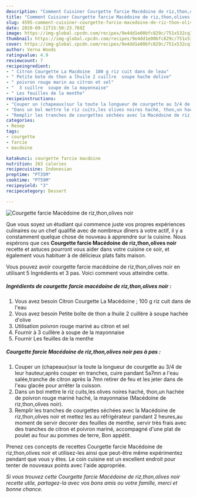 ```yaml
---
description: "Comment Cuisiner Courgette farcie Macédoine de riz,thon,olives noir"
title: "Comment Cuisiner Courgette farcie Macédoine de riz,thon,olives noir"
slug: 4595-comment-cuisiner-courgette-farcie-macedoine-de-riz-thon-olives-noir
date: 2020-09-11T15:50:23.769Z
image: https://img-global.cpcdn.com/recipes/9e4dd1e00bfc829c/751x532cq70/courgette-farcie-macedoine-de-rizthonolives-noir-photo-principale-de-la-recette.jpg
thumbnail: https://img-global.cpcdn.com/recipes/9e4dd1e00bfc829c/751x532cq70/courgette-farcie-macedoine-de-rizthonolives-noir-photo-principale-de-la-recette.jpg
cover: https://img-global.cpcdn.com/recipes/9e4dd1e00bfc829c/751x532cq70/courgette-farcie-macedoine-de-rizthonolives-noir-photo-principale-de-la-recette.jpg
author: Verna Woods
ratingvalue: 4.9
reviewcount: 7
recipeingredient:
- " Citron Courgette La Macdoine  100 g riz cuit dans de leau"
- " Petite bote de thon a lhuile 2 cuillre  soupe hache dolive"
- " poivron rouge marin au citron et sel"
- "  3 cuillre  soupe de la mayonnaise"
- " Les feuilles de la menthe"
recipeinstructions:
- "Couper un (chapeaux)sur la toute la longueur de courgette au 3/4 de leur hauteur,après couper en tranches, cuire pandant 5a7mn a l&#39;eau salée,tranche de citron après la 7mn retirer de feu et les jeter dans de l&#39;eau glacée pour arrêter la cuisson."
- "Dans un bol mettre le riz cuits,les olives noires haché, thon,un hachée de poivron rouge mariné haché, la mayonnaise (Macédoine de riz,thon,olives noir)."
- "Remplir les tranches de courgettes séchées avec la Macédoine de riz,thon,olives noir et mettez les au réfrigérateur pandant 2 heures,au moment de servir decorer des feuilles de menthe, servir très frais avec des tranches de citron et poivron mariné, accompagné d&#39;une plat de poulet au four au pommes de terre, Bon appétit."
categories:
- Resep
tags:
- courgette
- farcie
- macdoine

katakunci: courgette farcie macdoine 
nutrition: 263 calories
recipecuisine: Indonesian
preptime: "PT35M"
cooktime: "PT59M"
recipeyield: "3"
recipecategory: Dessert

---
```



![Courgette farcie Macédoine de riz,thon,olives noir](https://img-global.cpcdn.com/recipes/9e4dd1e00bfc829c/751x532cq70/courgette-farcie-macedoine-de-rizthonolives-noir-photo-principale-de-la-recette.jpg)

Que vous soyez un étudiant qui commence juste vos propres expériences culinaires ou un chef qualifié avec de nombreux dîners à votre actif, il y a constamment quelque chose de nouveau à apprendre sur la cuisine. Nous espérons que ces <strong> Courgette farcie Macédoine de riz,thon,olives noir </strong> recette et astuces pourront vous aider dans votre cuisine ce soir, et également vous habituer à de délicieux plats faits maison.

<!--inarticleads1-->

Vous pouvez avoir courgette farcie macédoine de riz,thon,olives noir en utilisant 5 Ingrédients et 3 pas. Voici comment vous atteindre cette.

##### Ingrédients de courgette farcie macédoine de riz,thon,olives noir :

1. Vous avez besoin  Citron Courgette La Macédoine ; 100 g riz cuit dans de l&#39;eau
1. Vous avez besoin  Petite boîte de thon a lhuile 2 cuillère à soupe hachée d&#39;olive
1. Utilisation  poivron rouge mariné au citron et sel
1. Fournir  à 3 cuillère à soupe de la mayonnaise
1. Fournir  Les feuilles de la menthe




<!--inarticleads2-->

##### Courgette farcie Macédoine de riz,thon,olives noir pas à pas :

1. Couper un (chapeaux)sur la toute la longueur de courgette au 3/4 de leur hauteur,après couper en tranches, cuire pandant 5a7mn a l&#39;eau salée,tranche de citron après la 7mn retirer de feu et les jeter dans de l&#39;eau glacée pour arrêter la cuisson.
1. Dans un bol mettre le riz cuits,les olives noires haché, thon,un hachée de poivron rouge mariné haché, la mayonnaise (Macédoine de riz,thon,olives noir).
1. Remplir les tranches de courgettes séchées avec la Macédoine de riz,thon,olives noir et mettez les au réfrigérateur pandant 2 heures,au moment de servir decorer des feuilles de menthe, servir très frais avec des tranches de citron et poivron mariné, accompagné d&#39;une plat de poulet au four au pommes de terre, Bon appétit.




<!--inarticleads1-->

<p>
Prenez ces concepts de recettes Courgette farcie Macédoine de riz,thon,olives noir et utilisez-les ainsi que peut-être même expérimentez pendant que vous y êtes. Le coin cuisine est un excellent endroit pour tenter de nouveaux points avec l'aide appropriée.
</p>

<p>
<i>Si vous trouvez cette Courgette farcie Macédoine de riz,thon,olives noir recette utile, partagez-la avec vos bons amis ou votre famille, merci et bonne chance.</i>
</p>
